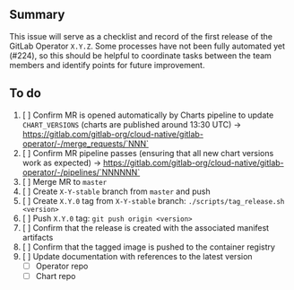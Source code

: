 ## Summary

This issue will serve as a checklist and record of the first release of the GitLab Operator `X.Y.Z`. Some processes have not been fully automated yet (#224), so this should be helpful to coordinate tasks between the team members and identify points for future improvement.

## To do

1. [ ] Confirm MR is opened automatically by Charts pipeline to update `CHART_VERSIONS` (charts are published around 13:30 UTC) -> https://gitlab.com/gitlab-org/cloud-native/gitlab-operator/-/merge_requests/`NNN`
1. [ ] Confirm MR pipeline passes (ensuring that all new chart versions work as expected) -> https://gitlab.com/gitlab-org/cloud-native/gitlab-operator/-/pipelines/`NNNNNN`
1. [ ] Merge MR to `master`
1. [ ] Create `X-Y-stable` branch from `master` and push
1. [ ] Create `X.Y.0` tag from `X-Y-stable` branch: `./scripts/tag_release.sh <version>`
1. [ ] Push `X.Y.0` tag: `git push origin <version>`
1. [ ] Confirm that the release is created with the associated manifest artifacts
1. [ ] Confirm that the tagged image is pushed to the container registry
1. [ ] Update documentation with references to the latest version
   * [ ] Operator repo
   * [ ] Chart repo
